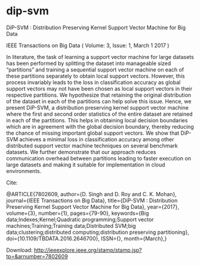 # dip-svm
DiP-SVM : Distribution Preserving Kernel Support Vector Machine for Big Data

IEEE Transactions on Big Data ( Volume: 3, Issue: 1, March 1 2017 ) 
 
In literature, the task of learning a support vector machine for large datasets has been performed by splitting the dataset into manageable sized “partitions” and training a sequential support vector machine on each of these partitions separately to obtain local support vectors. However, this process invariably leads to the loss in classification accuracy as global support vectors may not have been chosen as local support vectors in their respective partitions. We hypothesize that retaining the original distribution of the dataset in each of the partitions can help solve this issue. Hence, we present DiP-SVM, a distribution preserving kernel support vector machine where the first and second order statistics of the entire dataset are retained in each of the partitions. This helps in obtaining local decision boundaries which are in agreement with the global decision boundary, thereby reducing the chance of missing important global support vectors. We show that DiP-SVM achieves a minimal loss in classification accuracy among other distributed support vector machine techniques on several benchmark datasets. We further demonstrate that our approach reduces communication overhead between partitions leading to faster execution on large datasets and making it suitable for implementation in cloud environments.

Cite:

@ARTICLE{7802609,
author={D. Singh and D. Roy and C. K. Mohan},
journal={IEEE Transactions on Big Data},
title={DiP-SVM : Distribution Preserving Kernel Support Vector Machine for Big Data},
year={2017},
volume={3},
number={1},
pages={79-90},
keywords={Big data;Indexes;Kernel;Quadratic programming;Support vector machines;Training;Training data;Distributed SVM;big data;clustering;distributed computing;distribution preserving partitioning},
doi={10.1109/TBDATA.2016.2646700},
ISSN={},
month={March},}

Download: http://ieeexplore.ieee.org/stamp/stamp.jsp?tp=&arnumber=7802609
